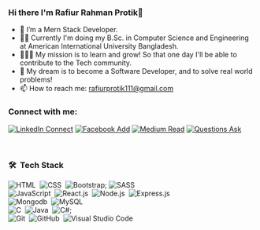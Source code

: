 ### Hi there I'm Rafiur Rahman Protik👋


- 🌱 I’m a Mern Stack Developer.
- 👩‍🎓 Currently I'm doing my B.Sc. in Computer Science and Engineering at American International University Bangladesh.
- 🏃🏻‍♀️ My mission is to learn and grow! So that one day I'll be able to contribute to the Tech community.
- 🏁 My dream is to become a Software Developer, and to solve real world problems!
- 📫 How to reach me: rafiurprotik111@gmail.com


### Connect with me:

[![LinkedIn Connect](https://img.shields.io/badge/%20-Connect-black?color=14171A&labelColor=212121&logo=linkedin&logoColor=ffffff)](https://www.linkedin.com/in/rafiur-rahman-protik-476734159/) 
[![Facebook Add](https://img.shields.io/badge/%20-Follow-black?color=14171A&labelColor=1976d2&logo=facebook&logoColor=ffffff)](https://www.facebook.com/Rafiur.Rahman.Protik) 
[![Medium Read](https://img.shields.io/badge/%20-Follow-black?color=14171A&labelColor=1976d2&logo=medium&logoColor=ffffff)](https://medium.com/@rafiurrahmanprotik) 
[![Questions Ask](https://img.shields.io/badge/%20-Questions-black?color=14171A&labelColor=fff&logo=stackoverflow&logoColor=0c0d0e26)](https://stackoverflow.com/users/16166513/rafiur-rahman-protik?tab=profile) 

<br />


### 🛠 &nbsp;Tech Stack

![HTML](https://img.shields.io/badge/-HTML-05122A?style=flat&logo=HTML5)&nbsp;
![CSS](https://img.shields.io/badge/-CSS-05122A?style=flat&logo=CSS3&logoColor=1572B6)&nbsp;
![Bootstrap](https://img.shields.io/badge/-Bootstrap-05122A?style=flat&logo=bootstrap&logoColor=563D7C);
![SASS](https://img.shields.io/badge/-Sass-05122A?style=flat&logo=Sass&logoColor=#f2ece4)&nbsp;
<br />
![JavaScript](https://img.shields.io/badge/-JavaScript-05122A?style=flat&logo=javascript)&nbsp;
![React.js](https://img.shields.io/badge/-React-05122A?style=flat&logo=react)&nbsp;
![Node.js](https://img.shields.io/badge/-Node.js-05122A?style=flat&logo=node.js)&nbsp;
![Express.js](https://img.shields.io/badge/-Express.js-05122A?style=flat&logo=jQuery)&nbsp;
<br />
![Mongodb](https://img.shields.io/badge/-Mongodb-05122A?style=flat&logo=Mongodb)&nbsp;
![MySQL](https://img.shields.io/badge/-MySQL-05122A?style=flat&logo=MySQL)&nbsp;
<br />
![C](https://img.shields.io/badge/-C-05122A?style=flat&logo=C&logoColor=FFA518)&nbsp;
![Java](https://img.shields.io/badge/-Java-05122A?style=flat&logo=Java&logoColor=FFA518)&nbsp;
![C#](https://img.shields.io/badge/C%23%20-05122A?style=flat&logo=c-sharp&logoColor=FFA518);
<br />
![Git](https://img.shields.io/badge/-Git-05122A?style=flat&logo=git)&nbsp;
![GitHub](https://img.shields.io/badge/-GitHub-05122A?style=flat&logo=github)&nbsp;
![Visual Studio Code](https://img.shields.io/badge/-Visual%20Studio%20Code-05122A?style=flat&logo=visual-studio-code&logoColor=007ACC)&nbsp;

<!--
**Protik111/Protik111** is a ✨ _special_ ✨ repository because its `README.md` (this file) appears on your GitHub profile.

Here are some ideas to get you started:

- 🔭 I’m currently working on ...
- 🌱 I’m currently learning ...
- 👯 I’m looking to collaborate on ...
- 🤔 I’m looking for help with ...
- 💬 Ask me about ...
- 📫 How to reach me: ...
- 😄 Pronouns: ...
- ⚡ Fun fact: ...
-->

